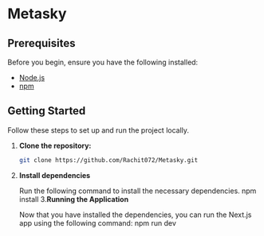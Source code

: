 # Metasky

## Prerequisites

Before you begin, ensure you have the following installed:

- [Node.js](https://nodejs.org/) 
- [npm](https://www.npmjs.com/)

## Getting Started

Follow these steps to set up and run the project locally.

1. **Clone the repository:**

   ```bash
   git clone https://github.com/Rachit072/Metasky.git
2. **Install dependencies**

    Run the following command to install the necessary dependencies.
    npm install
3.**Running the Application**

   Now that you have installed the dependencies, you can run the Next.js app using the following command:
   npm run dev
   
